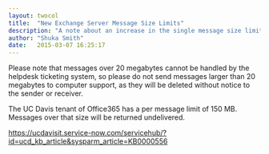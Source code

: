 ```yaml
---
layout: twocol
title:  "New Exchange Server Message Size Limits"
description: "A note about an increase in the single message size limit on our email servers."
author: "Shuka Smith"
date:   2015-03-07 16:25:17
---
```

<div class="alert">
	<p>
		Please note that messages over 20 megabytes cannot be handled by the helpdesk ticketing system, so please do not send messages larger than 20 megabytes to computer support, as they will be deleted without notice to the sender or receiver.
	</p>
</div>
<p>The UC Davis tenant of Office365 has a per message limit of 150 MB. Messages over that size will be returned undelivered.</p>
<p><a href="https://ucdavisit.service-now.com/servicehub/?id=ucd_kb_article&sysparm_article=KB0000556" target="_self" title="">https://ucdavisit.service-now.com/servicehub/?id=ucd_kb_article&sysparm_article=KB0000556</a></p>
